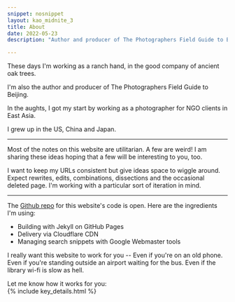 ```yaml
---
snippet: nosnippet
layout: kao_midnite_3
title: About 
date: 2022-05-23
description: "Author and producer of The Photographers Field Guide to Beijing"

---
```



These days I'm working as a ranch hand, in the good company of ancient oak trees.

I'm also the author and producer of The Photographers Field Guide to Beijing.

In the aughts, I got my start by working as a photographer for NGO clients in East Asia.

I grew up in the US, China and Japan.

---

Most of the notes on this website are utilitarian. A few are weird! I am sharing these ideas hoping that a few will be interesting to you, too.

I want to keep my URLs consistent but give ideas space to wiggle around. Expect rewrites, edits, combinations, dissections and the occasional deleted page. I'm working with a particular sort of iteration in mind.

---

The [Github repo] for this website's code is open. Here are the ingredients I'm using:

+ Building with Jekyll on GitHub Pages
+ Delivery via Cloudflare CDN
+ Managing search snippets with Google Webmaster tools

I really want this website to work for you -- Even if you're on an old phone. Even if you're standing outside an airport waiting for the bus. Even if the library wi-fi is slow as hell.

Let me know how it works for you:<br/>
{% include key_details.html %}

[Github repo]: https://github.com/zachmccabe/zachmccabe.github.io
